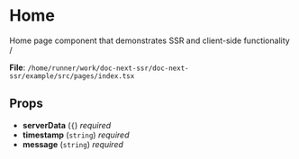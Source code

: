 # Home

Home page component that demonstrates SSR and client-side functionality /

**File**: `/home/runner/work/doc-next-ssr/doc-next-ssr/example/src/pages/index.tsx`


## Props

- **serverData** (`{`) *required*
- **timestamp** (`string`) *required*
- **message** (`string`) *required*

